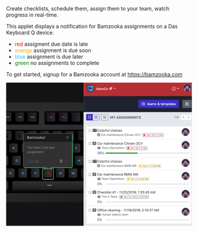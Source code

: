 Create checklists, schedule them, assign them to your team, watch progress
in real-time.

This applet displays a notification for Bamzooka assignments on 
a Das Keyboard Q device.

- <span style="color:red">red</span> assigment due date is late
- <span style="color: orange">orange</span> assignment is due soon
- <span style="color: #1DCAFF">blue</span> assignment is due later
- <span style="color: green">green</span> no assignments to complete

To get started, signup for a Bamzooka account at <https://bamzooka.com>

![Bamzooka on a Das Keybaord Q](assets/image.png "Das Keyboard Bamzooka applet")
